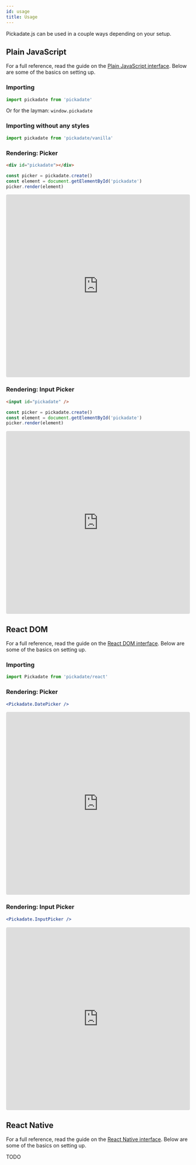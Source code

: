 ```yaml
---
id: usage
title: Usage
---
```


Pickadate.js can be used in a couple ways depending on your setup.

## Plain JavaScript

For a full reference, read the guide on the [Plain JavaScript interface](interface-javascript). Below are some of the basics on setting up.

### Importing

```js
import pickadate from 'pickadate'
```

Or for the layman: `window.pickadate`

### Importing without any styles

```js
import pickadate from 'pickadate/vanilla'
```

### Rendering: Picker

```html
<div id="pickadate"></div>
```

```js
const picker = pickadate.create()
const element = document.getElementById('pickadate')
picker.render(element)
```

<div class="pickadate-demo"><iframe src="https://codesandbox.io/embed/2vj4opzp9n?moduleview=1&hidenavigation=1" tabindex="-1" style="width:100%; height:500px; border:0; border-radius: 4px; overflow:hidden;" sandbox="allow-modals allow-forms allow-popups allow-scripts allow-same-origin"></iframe></div>

### Rendering: Input Picker

```html
<input id="pickadate" />
```

```js
const picker = pickadate.create()
const element = document.getElementById('pickadate')
picker.render(element)
```

<div class="pickadate-demo"><iframe src="https://codesandbox.io/embed/ko4k4618ov?moduleview=1&hidenavigation=1" tabindex="-1" style="width:100%; height:500px; border:0; border-radius: 4px; overflow:hidden;" sandbox="allow-modals allow-forms allow-popups allow-scripts allow-same-origin"></iframe></div>

## React DOM

For a full reference, read the guide on the [React DOM interface](interface-react-dom). Below are some of the basics on setting up.

### Importing

```js
import Pickadate from 'pickadate/react'
```

### Rendering: Picker

```jsx
<Pickadate.DatePicker />
```

<div class="pickadate-demo"><iframe src="https://codesandbox.io/embed/q4nl091xwq?moduleview=1&hidenavigation=1" tabindex="-1" style="width:100%; height:500px; border:0; border-radius: 4px; overflow:hidden;" sandbox="allow-modals allow-forms allow-popups allow-scripts allow-same-origin"></iframe></div>

### Rendering: Input Picker

```jsx
<Pickadate.InputPicker />
```

<div class="pickadate-demo"><iframe src="https://codesandbox.io/embed/zkqvyypv53?moduleview=1&hidenavigation=1" tabindex="-1" style="width:100%; height:500px; border:0; border-radius: 4px; overflow:hidden;" sandbox="allow-modals allow-forms allow-popups allow-scripts allow-same-origin"></iframe></div>

## React Native

For a full reference, read the guide on the [React Native interface](interface-react-native). Below are some of the basics on setting up.

TODO
